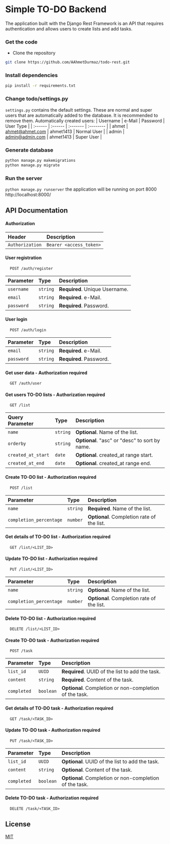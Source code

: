 # Simple TO-DO Backend
The application built with the Django Rest Framework is an API that requires authentication and allows users to create lists and add tasks.
### Get the code 
* Clone the repository 
```bash
git clone https://github.com/AAhmetDurmaz/todo-rest.git
```

### Install dependencies
```bash
pip install -r requirements.txt
```

### Change todo/settings.py
```settings.py``` contains the default settings. These are normal and super users that are automatically added to the database. It is recommended to remove them.
Automatically created users:
| Username | e-Mail | Password | User Type |
| :------ | :------ | :------- | :-------- |
| ahmet | ahmet@ahmet.com | ahmet1413 | Normal User |
| admin | admin@admin.com | ahmet1413 | Super User |

### Generate database
```bash
python manage.py makemigrations
python manage.py migrate
```

### Run the server
`python manage.py runserver`
the application will be running on port 8000 http://localhost:8000/
## API Documentation
#### Authorization
| Header | Description     |
| :-------- | :------- |
| `Authorization` | `Bearer <access_token>` |

#### User registration
```http
  POST /auth/register
```

| Parameter | Type     | Description                |
| :-------- | :------- | :------------------------- |
| `username` | `string` | **Required**. Unique Username. |
| `email` | `string` | **Required**. e-Mail. |
| `password` | `string` | **Required**. Password. |

#### User login
```http
  POST /auth/login
```

| Parameter | Type     | Description                |
| :-------- | :------- | :------------------------- |
| `email` | `string` | **Required**. e-Mail. |
| `password` | `string` | **Required**. Password. |

#### Get user data - Authorization required
```http
  GET /auth/user
``` 
#### Get users TO-DO lists - Authorization required
```http
  GET /list
```
| Query Parameter | Type     | Description                |
| :-------- | :------- | :------------------------- |
| `name` | `string` | **Optional**. Name of the list. |
| `orderby` | `string` | **Optional**. "asc" or "desc" to sort by name. |
| `created_at_start` | `date` | **Optional**. created_at range start. |
| `created_at_end` | `date` | **Optional**. created_at range end. |



#### Create TO-DO list - Authorization required
```http
  POST /list
```

| Parameter | Type     | Description                |
| :-------- | :------- | :------------------------- |
| `name` | `string` | **Required**. Name of the list. |
| `completion_percentage` | `number` | **Optional**. Completion rate of the list. |

#### Get details of TO-DO list - Authorization required
```http
  GET /list/<LIST_ID>
```

#### Update TO-DO list - Authorization required
```http
  PUT /list/<LIST_ID>
```

| Parameter | Type     | Description                |
| :-------- | :------- | :------------------------- |
| `name` | `string` | **Optional**. Name of the list. |
| `completion_percentage` | `number` | **Optional**. Completion rate of the list. |

#### Delete TO-DO list - Authorization required
```http
  DELETE /list/<LIST_ID>
```
#### Create TO-DO task - Authorization required
```http
  POST /task
```
| Parameter | Type     | Description                |
| :-------- | :------- | :------------------------- |
| `list_id` | `UUID` | **Required**. UUID of the list to add the task. |
| `content` | `string` | **Required**. Content of the task. |
| `completed` | `boolean` | **Optional**. Completion or non-completion of the task. |

#### Get details of TO-DO task - Authorization required
```http
  GET /task/<TASK_ID>
```
#### Update TO-DO task - Authorization required
```http
  PUT /task/<TASK_ID>
```
| Parameter | Type     | Description                |
| :-------- | :------- | :------------------------- |
| `list_id` | `UUID` | **Optional**. UUID of the list to add the task. |
| `content` | `string` | **Optional**. Content of the task. |
| `completed` | `boolean` | **Optional**. Completion or non-completion of the task. |

#### Delete TO-DO task - Authorization required
```http
  DELETE /task/<TASK_ID>
```

## License

[MIT](https://choosealicense.com/licenses/mit/)

